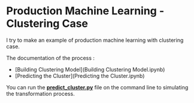 # Production Machine Learning - Clustering Case
I try to make an example of production machine learning with clustering case.

The documentation of the process :
* [Building Clustering Model](Building Clustering Model.ipynb)
* [Predicting the Cluster](Predicting the Cluster.ipynb)

You can run the **[predict_cluster.py](predict_cluster.py)** file on the command line to simulating the transformation process.
